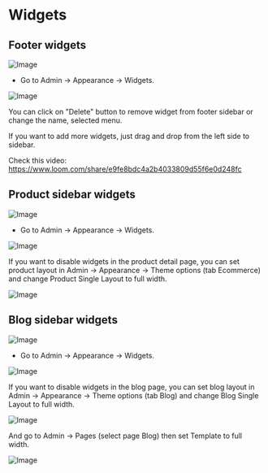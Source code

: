 # Widgets

## Footer widgets

![Image](https://live.staticflickr.com/65535/51300652917_b263241793_b.jpg)

- Go to Admin -> Appearance -> Widgets.

![Image](https://live.staticflickr.com/65535/51302415455_6c9c01259d_b.jpg)

You can click on "Delete" button to remove widget from footer sidebar or change the name, selected menu.

If you want to add more widgets, just drag and drop from the left side to sidebar.

Check this video: https://www.loom.com/share/e9fe8bdc4a2b4033809d55f6e0d248fc

## Product sidebar widgets

![Image](https://live.staticflickr.com/65535/51302420715_ee6d68f032_b.jpg)


- Go to Admin -> Appearance -> Widgets.

![Image](https://live.staticflickr.com/65535/51301593788_fac45bbf9e_b.jpg)

If you want to disable widgets in the product detail page, you can set product layout in 
Admin -> Appearance -> Theme options (tab Ecommerce) and change Product Single Layout to full width.

![Image](https://live.staticflickr.com/65535/51302122444_5ee49ed1f9_b.jpg)

## Blog sidebar widgets

![Image](https://live.staticflickr.com/65535/51302424620_268f4e8624_b.jpg)

- Go to Admin -> Appearance -> Widgets.

![Image](https://live.staticflickr.com/65535/51302124384_bc6613e147_b.jpg)

If you want to disable widgets in the blog page, you can set blog layout in
Admin -> Appearance -> Theme options (tab Blog) and change Blog Single Layout to full width.

![Image](https://live.staticflickr.com/65535/51301599173_6d710a4ac3_b.jpg)

And go to Admin -> Pages (select page Blog) then set Template to full width.

![Image](https://live.staticflickr.com/65535/51300666822_aac4bbb3b4_b.jpg)